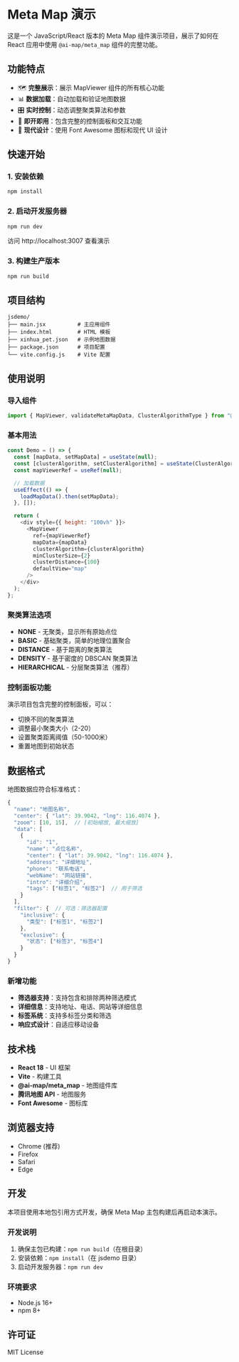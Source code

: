# Meta Map 演示

这是一个 JavaScript/React 版本的 Meta Map 组件演示项目，展示了如何在 React 应用中使用 `@ai-map/meta_map` 组件的完整功能。

## 功能特点

- 🗺️ **完整展示**：展示 MapViewer 组件的所有核心功能
- 📊 **数据加载**：自动加载和验证地图数据
- 🎛️ **实时控制**：动态调整聚类算法和参数
- 🎯 **即开即用**：包含完整的控制面板和交互功能
- 🎨 **现代设计**：使用 Font Awesome 图标和现代 UI 设计

## 快速开始

### 1. 安装依赖

```bash
npm install
```

### 2. 启动开发服务器

```bash
npm run dev
```

访问 http://localhost:3007 查看演示

### 3. 构建生产版本

```bash
npm run build
```

## 项目结构

```
jsdemo/
├── main.jsx          # 主应用组件
├── index.html        # HTML 模板
├── xinhua_pet.json   # 示例地图数据
├── package.json      # 项目配置
└── vite.config.js    # Vite 配置
```

## 使用说明

### 导入组件

```javascript
import { MapViewer, validateMetaMapData, ClusterAlgorithmType } from "@ai-map/meta_map";
```

### 基本用法

```javascript
const Demo = () => {
  const [mapData, setMapData] = useState(null);
  const [clusterAlgorithm, setClusterAlgorithm] = useState(ClusterAlgorithmType.HIERARCHICAL);
  const mapViewerRef = useRef(null);

  // 加载数据
  useEffect(() => {
    loadMapData().then(setMapData);
  }, []);

  return (
    <div style={{ height: "100vh" }}>
      <MapViewer 
        ref={mapViewerRef}
        mapData={mapData} 
        clusterAlgorithm={clusterAlgorithm}
        minClusterSize={2}
        clusterDistance={100}
        defaultView="map"
      />
    </div>
  );
};
```

### 聚类算法选项

- **NONE** - 无聚类，显示所有原始点位
- **BASIC** - 基础聚类，简单的地理位置聚合
- **DISTANCE** - 基于距离的聚类算法
- **DENSITY** - 基于密度的 DBSCAN 聚类算法
- **HIERARCHICAL** - 分层聚类算法（推荐）

### 控制面板功能

演示项目包含完整的控制面板，可以：
- 切换不同的聚类算法
- 调整最小聚类大小（2-20）
- 设置聚类距离阈值（50-1000米）
- 重置地图到初始状态

## 数据格式

地图数据应符合标准格式：

```javascript
{
  "name": "地图名称",
  "center": { "lat": 39.9042, "lng": 116.4074 },
  "zoom": [10, 15],  // [初始缩放, 最大缩放]
  "data": [
    {
      "id": "1",
      "name": "点位名称",
      "center": { "lat": 39.9042, "lng": 116.4074 },
      "address": "详细地址",
      "phone": "联系电话",
      "webName": "网站链接",
      "intro": "详细介绍",
      "tags": ["标签1", "标签2"]  // 用于筛选
    }
  ],
  "filter": {  // 可选：筛选器配置
    "inclusive": {
      "类型": ["标签1", "标签2"]
    },
    "exclusive": {
      "状态": ["标签3", "标签4"]
    }
  }
}
```

### 新增功能

- **筛选器支持**：支持包含和排除两种筛选模式
- **详细信息**：支持地址、电话、网站等详细信息
- **标签系统**：支持多标签分类和筛选
- **响应式设计**：自适应移动设备

## 技术栈

- **React 18** - UI 框架
- **Vite** - 构建工具
- **@ai-map/meta_map** - 地图组件库
- **腾讯地图 API** - 地图服务
- **Font Awesome** - 图标库

## 浏览器支持

- Chrome (推荐)
- Firefox
- Safari
- Edge

## 开发

本项目使用本地包引用方式开发，确保 Meta Map 主包构建后再启动本演示。

### 开发说明

1. 确保主包已构建：`npm run build`（在根目录）
2. 安装依赖：`npm install`（在 jsdemo 目录）
3. 启动开发服务器：`npm run dev`

### 环境要求

- Node.js 16+
- npm 8+

## 许可证

MIT License 